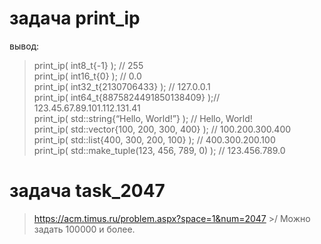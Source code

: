 
# задача print_ip
вывод:
> print_ip( int8_t{-1} ); // 255 <br />
print_ip( int16_t{0} ); // 0.0 <br />
print_ip( int32_t{2130706433} ); // 127.0.0.1 <br />
print_ip( int64_t{8875824491850138409} );// 123.45.67.89.101.112.131.41<br />
print_ip( std::string{“Hello, World!”} ); // Hello, World!<br />
print_ip( std::vector<int>{100, 200, 300, 400} ); // 100.200.300.400<br />
print_ip( std::list<shot>{400, 300, 200, 100} ); // 400.300.200.100<br />
print_ip( std::make_tuple(123, 456, 789, 0) ); // 123.456.789.0<br />

# задача task_2047
 > https://acm.timus.ru/problem.aspx?space=1&num=2047 >/
 > Можно задать 100000 и более.
